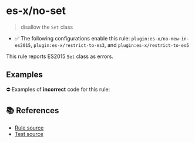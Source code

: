 # es-x/no-set
> disallow the `Set` class

- ✅ The following configurations enable this rule: `plugin:es-x/no-new-in-es2015`, `plugin:es-x/restrict-to-es3`, and `plugin:es-x/restrict-to-es5`

This rule reports ES2015 `Set` class as errors.

## Examples

⛔ Examples of **incorrect** code for this rule:

<eslint-playground type="bad" code="/*eslint es-x/no-set: error */
let set = new Set()
" />

## 📚 References

- [Rule source](https://github.com/ota-meshi/eslint-plugin-es-x/blob/master/lib/rules/no-set.js)
- [Test source](https://github.com/ota-meshi/eslint-plugin-es-x/blob/master/tests/lib/rules/no-set.js)
